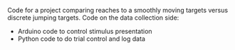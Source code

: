Code for a project comparing reaches to a smoothly moving targets versus discrete jumping targets. Code on the data collection side:

- Arduino code to control stimulus presentation
- Python code to do trial control and log data
